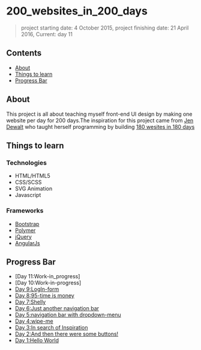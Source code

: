 # 200_websites_in_200_days
> project starting date: 4 October 2015, project finishing date: 21 April 2016, Current: day 11

## Contents

- [About](#about)
- [Things to learn](#things-to-learn)
- [Progress Bar](#progress-bar)

## About

This project is all about teaching myself front-end UI design by making one website per day for 200 days.The inspiration for this project came from [Jen Dewalt](https://github.com/jendewalt) who taught herself programming by building [180 wesites in 180 days](http://jenniferdewalt.com/)

## Things to learn

### Technologies

- HTML/HTML5
- CSS/SCSS
- SVG Animation
- Javascript

### Frameworks

- [Bootstrap](http://getbootstrap.com/)
- [Polymer](https://www.polymer-project.org/0.5/)
- [jQuery](https://jquery.com/)
- [AngularJs](https://angularjs.org/)

## Progress Bar
- [Day 11:Work-in_progress]
- [Day 10:Work-in-progress]
- [Day 9:LogIn-form](http://codepen.io/andy1729/full/rOzbdo/)
- [Day 8:95-time is money](http://codepen.io/andy1729/full/RWZjXw/)
- [Day 7:Shelly](http://codepen.io/andy1729/full/jbwgVz/)
- [Day 6:Just another navigation bar](http://codepen.io/andy1729/full/EVXdZg/)
- [Day 5:navigation bar with dropdown-menu](http://codepen.io/andy1729/full/wKeJYX/)
- [Day 4:wipe-me](http://codepen.io/andy1729/full/PPmgVa/)
- [Day 3:In search of Inspiration](http://codepen.io/andy1729/full/JYNWRY/)
- [Day 2:And then there were some buttons!](http://codepen.io/andy1729/full/membKY/)
- [Day 1:Hello World](http://codepen.io/andy1729/full/rOygLy/)


